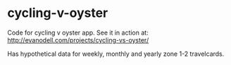# cycling-v-oyster
Code for cycling v oyster app. See it in action at: http://evanodell.com/projects/cycling-vs-oyster/

Has hypothetical data for weekly, monthly and yearly zone 1-2 travelcards.
